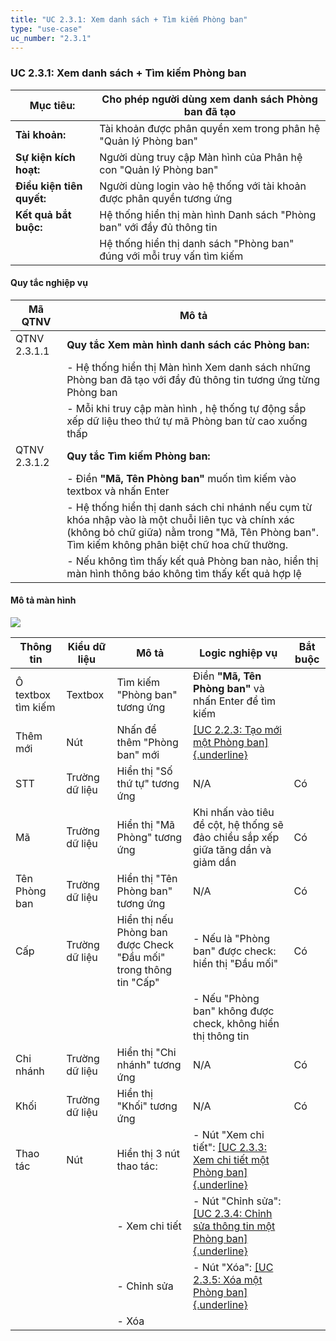 ```yaml
---
title: "UC 2.3.1: Xem danh sách + Tìm kiếm Phòng ban"
type: "use-case"
uc_number: "2.3.1"
---
```


### UC 2.3.1: Xem danh sách + Tìm kiếm Phòng ban

| **Mục tiêu:** | Cho phép người dùng xem danh sách Phòng ban đã tạo |
| --- | --- |
| **Tài khoản:** | Tài khoản được phân quyền xem trong phân hệ "Quản lý Phòng ban" |
| **Sự kiện kích hoạt:** | Người dùng truy cập Màn hình của Phân hệ con "Quản lý Phòng ban" |
| **Điều kiện tiên quyết:** | Người dùng login vào hệ thống với tài khoản được phân quyền tương ứng |
| **Kết quả bắt buộc:** | Hệ thống hiển thị màn hình Danh sách "Phòng ban" với đầy đủ thông tin |
|  | Hệ thống hiển thị danh sách "Phòng ban" đúng với mỗi truy vấn tìm kiếm |

#### Quy tắc nghiệp vụ

| **Mã QTNV** | **Mô tả** |
| --- | --- |
| QTNV 2.3.1.1 | **Quy tắc Xem màn hình danh sách các Phòng ban:** |
|  | - Hệ thống hiển thị Màn hình Xem danh sách những Phòng ban đã tạo với đầy đủ thông tin tương ứng từng Phòng ban |
|  | - Mỗi khi truy cập màn hình , hệ thống tự động sắp xếp dữ liệu theo thứ tự mã Phòng ban từ cao xuống thấp |
| QTNV 2.3.1.2 | **Quy tắc Tìm kiếm Phòng ban:** |
|  | - Điền **"Mã, Tên Phòng ban"** muốn tìm kiếm vào textbox và nhấn Enter |
|  | - Hệ thống hiển thị danh sách chi nhánh nếu cụm từ khóa nhập vào là một chuỗi liên tục và chính xác (không bỏ chữ giữa) nằm trong "Mã, Tên Phòng ban". Tìm kiếm không phân biệt chữ hoa chữ thường. |
|  | - Nếu không tìm thấy kết quả Phòng ban nào, hiển thị màn hình thông báo không tìm thấy kết quả hợp lệ |

#### Mô tả màn hình

![](media/image87.png)

| **Thông tin** | **Kiểu dữ liệu** | **Mô tả** | **Logic nghiệp vụ** | **Bắt buộc** |
| --- | --- | --- | --- | --- |
| Ô textbox tìm kiếm | Textbox | Tìm kiếm "Phòng ban" tương ứng | Điền **"Mã, Tên Phòng ban"** và nhấn Enter để tìm kiếm |  |
| Thêm mới | Nút | Nhấn để thêm "Phòng ban" mới | [[UC 2.2.3: Tạo mới một Phòng ban]{.underline}](#uc-2.3.2-tạo-mới-một-phòng-ban) |  |
| STT | Trường dữ liệu | Hiển thị "Số thứ tự" tương ứng | N/A | Có |
| Mã | Trường dữ liệu | Hiển thị "Mã Phòng" tương ứng | Khi nhấn vào tiêu đề cột, hệ thống sẽ đảo chiều sắp xếp giữa tăng dần và giảm dần | Có |
| Tên Phòng ban | Trường dữ liệu | Hiển thị "Tên Phòng ban" tương ứng | N/A | Có |
| Cấp | Trường dữ liệu | Hiển thị nếu Phòng ban được Check "Đầu mối" trong thông tin "Cấp" | \- Nếu là "Phòng ban" được check: hiển thị "Đầu mối" | Có |
|  |  |  | \- Nếu "Phòng ban" không được check, không hiển thị thông tin |  |
| Chi nhánh | Trường dữ liệu | Hiển thị "Chi nhánh" tương ứng | N/A | Có |
| Khối | Trường dữ liệu | Hiển thị "Khối" tương ứng | N/A | Có |
| Thao tác | Nút | Hiển thị 3 nút thao tác: | \- Nút "Xem chi tiết": [[UC 2.3.3: Xem chi tiết một Phòng ban]{.underline}](#uc-2.3.3-xem-chi-tiết-thông-tin-một-phòng-ban) |  |
|  |  | \- Xem chi tiết | \- Nút "Chỉnh sửa": [[UC 2.3.4: Chỉnh sửa thông tin một Phòng ban]{.underline}](#uc-2.3.4-chỉnh-sửa-thông-tin-một-phòng-ban) |  |
|  |  | \- Chỉnh sửa | \- Nút "Xóa": [[UC 2.3.5: Xóa một Phòng ban]{.underline}](#uc-2.3.5-xóa-một-phòng-ban) |  |
|  |  | \- Xóa |  |  |
